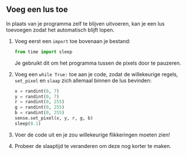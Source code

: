 ## Voeg een lus toe

In plaats van je programma zelf te blijven uitvoeren, kan je een lus toevoegen zodat het automatisch blijft lopen.

1. Voeg eerst een `import` toe bovenaan je bestand:
    
    ```python
    from time import sleep
    ```

    Je gebruikt dit om het programma tussen de pixels door te pauzeren.

2. Voeg een `while True:` toe aan je code, zodat de willekeurige regels, `set_pixel` en `slaap` zich allemaal binnen de lus bevinden:
    
    ```python
    x = randint(0, 7)
    y = randint(0, 7)
    r = randint(0, 255)
    g = randint(0, 255)
    b = randint(0, 255)
    sense.set_pixel(x, y, r, g, b)
    sleep(0.1)
    ```

3. Voer de code uit en je zou willekeurige flikkeringen moeten zien!

4. Probeer de slaaptijd te veranderen om deze nog korter te maken.
